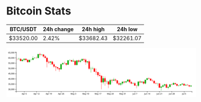 # Bitcoin Stats

BTC/USDT|24h change|24h high|24h low|
|---|---|---|---|
|$33520.00|2.42%|$33682.43|$32261.07|

<img src="./chart.svg">
